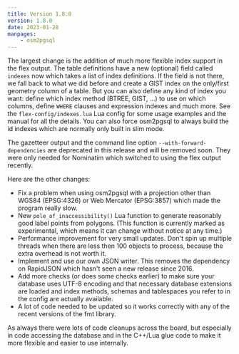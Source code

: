 ```yaml
---
title: Version 1.8.0
version: 1.8.0
date: 2023-01-28
manpages:
    - osm2pgsql
---
```


The largest change is the addition of much more flexible index support in the
flex output. The table definitions have a new (optional) field called `indexes`
now which takes a list of index definitions. If the field is not there, we fall
back to what we did before and create a GIST index on the only/first geometry
column of a table. But you can also define any kind of index you want: define
which index method (BTREE, GIST, ...) to use on which columns, define `WHERE`
clauses and expression indexes and much more. See the `flex-config/indexes.lua`
Lua config for some usage examples and the manual for all the details. You can
also force osm2pgsql to always build the id indexes which are normally only
built in slim mode.

The gazetteer output and the command line option `--with-forward-dependencies`
are deprecated in this release and will be removed soon. They were only needed
for Nominatim which switched to using the flex output recently.

Here are the other changes:

* Fix a problem when using osm2pgsql with a projection other than WGS84
  (EPSG:4326) or Web Mercator (EPSG:3857) which made the program really slow.
* New `pole_of_inaccessibility()` Lua function to generate reasonably good
  label points from polygons. (This function is currently marked as
  experimental, which means it can change without notice at any time.)
* Performance improvement for very small updates. Don't spin up multiple
  threads when there are less then 100 objects to process, because the extra
  overhead is not worth it.
* Implement and use our own JSON writer. This removes the dependency on
  RapidJSON which hasn't seen a new release since 2016.
* Add more checks (or does some checks earlier) to make sure your database
  uses UTF-8 encoding and that necessary database extensions are loaded and
  index methods, schemas and tablespaces you refer to in the config are
  actually available.
* A lot of code needed to be updated so it works correctly with any of the
  recent versions of the fmt library.

As always there were lots of code cleanups across the board, but especially in
code accessing the database and in the C++/Lua glue code to make it more
flexible and easier to use internally.

